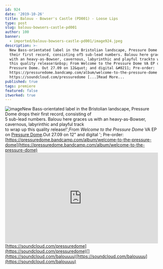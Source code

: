 ```yaml
---
id: 924
date: '2019-10-26'
title: Balouu - Bowser's Castle (PD001) - Loose Lips
type: post
slug: balouu-bowsers-castle-pd001
author: 100
banner:
  - imported/balouu-bowsers-castle-pd001/image924.jpeg
description: >-
  New Bass-orientated label in the Bristolian landscape, Pressure Dome drops
  their first record, consisting of5 sub-lead numbers. Balouu here graces us
  with an heavy-as-Bowser, cavernous, labyrinthic and playful trackto wrap up
  this quality release!&nbsp; From Welcome to the Pressure Dome VA EP on
  Pressure Dome. Out 27.09 on 12&quot; and digital &#8211; Pre-order:
  https://pressuredome.bandcamp.com/album/welcome-to-the-pressure-dome
  https://soundcloud.com/pressuredome [...]Read More...
published: true
tags: premiere
featured: false
itworked: true
---
```

![image](../imported/balouu-bowsers-castle-pd001/image924.jpeg)New Bass-orientated label in the Bristolian landscape, Pressure Dome drops their first record, consisting of  
5 sub-lead numbers. Balouu here graces us with an heavy-as-Bowser, cavernous, labyrinthic and playful track  
to wrap up this quality release!';From _Welcome to the Pressure Dome_ VA EP on [Pressure Dome](https://pressuredome.bandcamp.com).Out 27.09 on 12" and digital '; Pre-order: [](https://pressuredome.bandcamp.com/album/welcome-to-the-pressure-dome)[https://pressuredome.bandcamp.com/album/welcome-to-the-pressure-dome](https://pressuredome.bandcamp.com/album/welcome-to-the-pressure-dome)<iframe width='100%' height='300' scrolling='no' frameborder='no' allow='autoplay' src='https://w.soundcloud.com/player/?url=https%3A//api.soundcloud.com/tracks/682491560&color=%23ff5500&auto_play=false&hide_related=false&show_comments=true&show_user=true&show_reposts=false&show_teaser=true'></iframe>[](https://soundcloud.com/pressuredome)[https://soundcloud.com/pressuredome](https://soundcloud.com/pressuredome)[](https://soundcloud.com/balouuuu)[https://soundcloud.com/balouuuu](https://soundcloud.com/balouuuu)